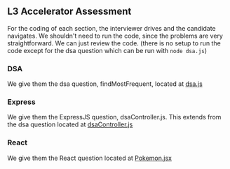 ## L3 Accelerator Assessment

For the coding of each section, the interviewer drives and the candidate navigates. We shouldn't need to run the code, since the problems are very straightforward. We can just review the code. (there is no setup to run the code except for the dsa question which can be run with `node dsa.js`)

### DSA
We give them the dsa question, findMostFrequent, located at [dsa.js](dsa.js)

### Express
We give them the ExpressJS question, dsaController.js. This extends from the dsa question located at [dsaController.js](dsaController.js)

### React
We give them the React question located at [Pokemon.jsx](Pokemon.jsx)
